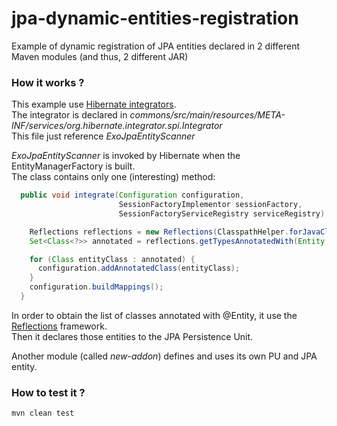 # jpa-dynamic-entities-registration
Example of dynamic registration of JPA entities declared in 2 different Maven modules (and thus, 2 different JAR)

### How it works ?
This example use [Hibernate integrators](https://docs.jboss.org/hibernate/orm/4.1/devguide/en-US/html/ch07.html#integrators).  
The integrator is declared in *commons/src/main/resources/META-INF/services/org.hibernate.integrator.spi.Integrator*  
This file just reference *ExoJpaEntityScanner*  

*ExoJpaEntityScanner* is invoked by Hibernate when the EntityManagerFactory is built.  
The class contains only one (interesting) method:  

```java
  public void integrate(Configuration configuration,
                        SessionFactoryImplementor sessionFactory,
                        SessionFactoryServiceRegistry serviceRegistry) {

    Reflections reflections = new Reflections(ClasspathHelper.forJavaClassPath());
    Set<Class<?>> annotated = reflections.getTypesAnnotatedWith(Entity.class);

    for (Class entityClass : annotated) {
      configuration.addAnnotatedClass(entityClass);
    }
    configuration.buildMappings();
  }
```

In order to obtain the list of classes annotated with @Entity, it use the [Reflections](https://github.com/ronmamo/reflections) framework.  
Then it declares those entities to the JPA Persistence Unit.
  
Another module (called *new-addon*) defines and uses its own PU and JPA entity.  

### How to test it ?
```maven
mvn clean test
```
